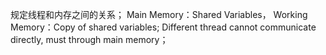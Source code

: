 规定线程和内存之间的关系；
Main Memory：Shared Variables，
Working Memory：Copy of shared variables; Different thread cannot communicate directly, must through main memory；
